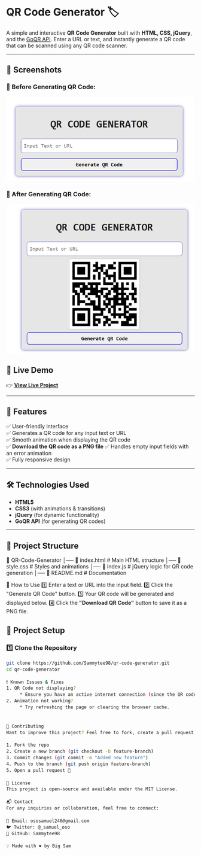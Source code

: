 # QR Code Generator 🏷️

A simple and interactive **QR Code Generator** built with **HTML, CSS, jQuery**, and the [GoQR API](https://goqr.me/api/). Enter a URL or text, and instantly generate a QR code that can be scanned using any QR code scanner.

---
## 📸 Screenshots

### 🔹 Before Generating QR Code:
![Before Generating](screenshots/before.png)

### 🔹 After Generating QR Code:
![After Generating](screenshots/after.png)

## 🚀 Live Demo
👉 **[View Live Project](#)** 

---

## 📌 Features

✅ User-friendly interface  
✅ Generates a QR code for any input text or URL  
✅ Smooth animation when displaying the QR code  
✅ **Download the QR code as a PNG file**
✅ Handles empty input fields with an error animation  
✅ Fully responsive design  

---

## 🛠️ Technologies Used

- **HTML5**  
- **CSS3** (with animations & transitions)  
- **jQuery** (for dynamic functionality)  
- **GoQR API** (for generating QR codes)  

---

## 📂 Project Structure

📁 QR-Code-Generator 
    │── 📄 index.html # Main HTML structure 
    │── 📄 style.css # Styles and animations 
    │── 📄 index.js # jQuery logic for QR code generation │── 📄 README.md # Documentation

📖 How to Use
1️⃣ Enter a text or URL into the input field.
2️⃣ Click the "Generate QR Code" button.
3️⃣ Your QR code will be generated and displayed below.
4️⃣ Click the **"Download QR Code"** button to save it as a PNG file.  


## 📂 Project Setup

### 1️⃣ Clone the Repository
```sh
git clone https://github.com/Sammytee98/qr-code-generator.git
cd qr-code-generator

❗ Known Issues & Fixes
1. QR Code not displaying? 
     * Ensure you have an active internet connection (since the QR codes are generated via an API).
2. Animation not working?
     * Try refreshing the page or clearing the browser cache.


🤝 Contributing
Want to improve this project? Feel free to fork, create a pull request, or open an issue!

1. Fork the repo
2. Create a new branch (git checkout -b feature-branch)
3. Commit changes (git commit -m "Added new feature")
4. Push to the branch (git push origin feature-branch)
5. Open a pull request 🚀

📜 License
This project is open-source and available under the MIT License.

📬 Contact
For any inquiries or collaboration, feel free to connect:

📧 Email: ososamuel246@gmail.com
🐦 Twitter: @_samuel_oso
📌 GitHub: Sammytee98

💡 Made with ❤️ by Big Sam